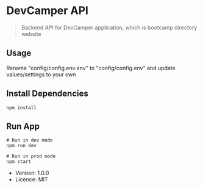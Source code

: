 # DevCamper API

> Backend API for DevCamper application, which is bootcamp directory website

## Usage

Rename "config/config.env.env" to "config/config.env" and update values/settings to your own

##  Install Dependencies
```
npm install
```

## Run App

```
# Run in dev mode
npm run dev

# Run in prod mode
npm start
```

- Version: 1.0.0
- Licence: MIT